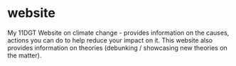 # website
My 11DGT Website on climate change - provides information on the causes, actions you can do to help reduce your impact on it. This website also provides information on theories (debunking / showcasing new theories on the matter). 
